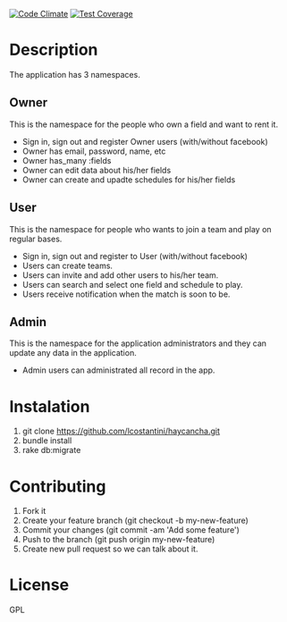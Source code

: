 [![Code Climate](https://codeclimate.com/github/lcostantini/haycancha/badges/gpa.svg)](https://codeclimate.com/github/lcostantini/haycancha)
[![Test Coverage](https://codeclimate.com/github/lcostantini/haycancha/badges/coverage.svg)](https://codeclimate.com/github/lcostantini/haycancha)

# Description

The application has 3 namespaces.

## Owner
This is the namespace for the people who own a field and want to rent it.

- Sign in, sign out and register Owner users (with/without facebook)
- Owner has email, password, name, etc
- Owner has_many :fields
- Owner can edit data about his/her fields
- Owner can create and upadte schedules for his/her fields

## User
This is the namespace for people who wants to join a team and play on regular bases.

- Sign in, sign out and register to User (with/without facebook)
- Users can create teams.
- Users can invite and add other users to his/her team.
- Users can search and select one field and schedule to play.
- Users receive notification when the match is soon to be.

## Admin
This is the namespace for the application administrators and they can update any data in the application.
- Admin users can administrated all record in the app.

# Instalation
1. git clone https://github.com/lcostantini/haycancha.git
2. bundle install
3. rake db:migrate

# Contributing
1. Fork it
2. Create your feature branch (git checkout -b my-new-feature)
3. Commit your changes (git commit -am 'Add some feature')
4. Push to the branch (git push origin my-new-feature)
5. Create new pull request so we can talk about it.

# License
GPL

